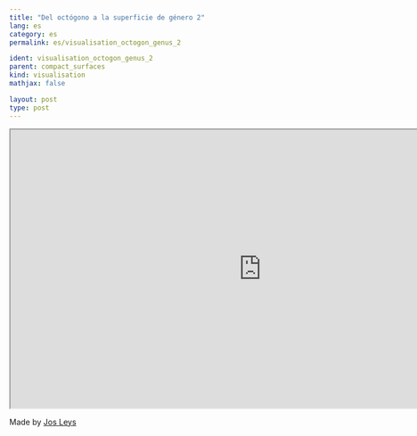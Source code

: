 ```yaml
---
title: "Del octógono a la superficie de género 2"
lang: es
category: es
permalink: es/visualisation_octogon_genus_2

ident: visualisation_octogon_genus_2
parent: compact_surfaces
kind: visualisation
mathjax: false

layout: post
type: post
---
```



<div class="resource vid">
<iframe width="900" height="500"
	src="https://www.youtube.com/embed/G1yyfPShgqw?rel=0">
</iframe>
</div>

Made by <a href="http://www.josleys.com/" target="_blank">Jos Leys</a>